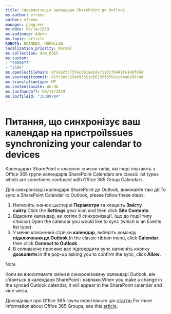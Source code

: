 ```yaml
---
title: Синхронізація календаря SharePoint до Outlook
ms.author: efrene
author: efrene
manager: pamgreen
ms.date: 08/14/2019
ms.audience: Admin
ms.topic: article
ROBOTS: NOINDEX, NOFOLLOW
localization_priority: Normal
ms.collection: Adm_O365
ms.custom:
- "9000677"
- "2586"
ms.openlocfilehash: 0fdab2f37554cd91aeb2a71101f6841fe148f66d
ms.sourcegitcommit: 01fc5e0c25e691351d58295f055a1c64402867a0
ms.translationtype: MT
ms.contentlocale: uk-UA
ms.lasthandoff: 08/14/2019
ms.locfileid: "36399784"
---
```

# <a name="issues-synchronizing-your-calendar-to-devices"></a><span data-ttu-id="4975d-102">Питання, що синхронізує ваш календар на пристрої</span><span class="sxs-lookup"><span data-stu-id="4975d-102">Issues synchronizing your calendar to devices</span></span>

<span data-ttu-id="4975d-103">Календарях SharePoint є класичні список типів, які іноді плутають з Office 365 групи календарів.</span><span class="sxs-lookup"><span data-stu-id="4975d-103">SharePoint Calendars are classic list types which are sometimes confused with Office 365 Group Calendars.</span></span>

<span data-ttu-id="4975d-104">Для синхронізації календаря SharePoint до Outlook, виконайте такі дії:</span><span class="sxs-lookup"><span data-stu-id="4975d-104">To sync a SharePoint Calendar to Outlook, please follow these steps:</span></span>

1. <span data-ttu-id="4975d-105">Натисніть значок шестерні **Параметри** та клацніть **Змісту сайту**.</span><span class="sxs-lookup"><span data-stu-id="4975d-105">Click the **Settings** gear icon and then click **Site Contents**.</span></span>
2. <span data-ttu-id="4975d-106">Відкрити календар, ви хотіли б синхронізації, (що до події типу список).</span><span class="sxs-lookup"><span data-stu-id="4975d-106">Open the calendar you would like to sync (which is an Events list type).</span></span>
3. <span data-ttu-id="4975d-107">У меню класичний стрічки **календар**, виберіть команду **підключення до Outlook**.</span><span class="sxs-lookup"><span data-stu-id="4975d-107">In the classic ribbon menu, click **Calendar**, then click **Connect to Outlook**.</span></span>
4. <span data-ttu-id="4975d-108">В спливаюче просимо вас підтвердити sync натисніть кнопку **дозволити**.</span><span class="sxs-lookup"><span data-stu-id="4975d-108">In the pop-up asking you to confirm the sync, click **Allow**.</span></span>

>[!Note]
> <span data-ttu-id="4975d-109">Коли ви вноситимете зміни в синхронізовану календарі Outlook, він з'явиться в календаря SharePoint і навпаки.</span><span class="sxs-lookup"><span data-stu-id="4975d-109">When you make a change in the synced Outlook calendar, it will appear in the SharePoint calendar and vice versa.</span></span>

<span data-ttu-id="4975d-110">Докладніше про Office 365 групи перегляньте цю [статтю](https://support.office.com/en-us/article/Learn-about-Office-365-groups-b565caa1-5c40-40ef-9915-60fdb2d97fa2).</span><span class="sxs-lookup"><span data-stu-id="4975d-110">For more information about Office 365 Groups, see this [article](https://support.office.com/en-us/article/Learn-about-Office-365-groups-b565caa1-5c40-40ef-9915-60fdb2d97fa2).</span></span>

